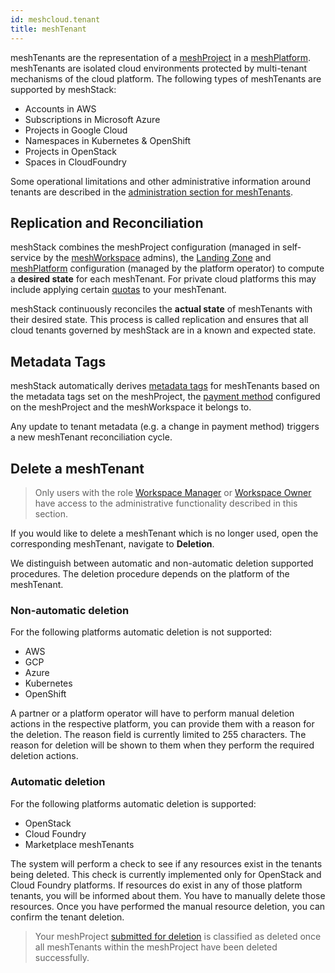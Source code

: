 ```yaml
---
id: meshcloud.tenant
title: meshTenant
---
```


meshTenants are the representation of a [meshProject](./meshcloud.project.md) in a [meshPlatform](./meshcloud.platforms.md).
meshTenants are isolated cloud environments protected by multi-tenant mechanisms of the cloud platform. The following types of meshTenants are supported by meshStack:

- Accounts in AWS
- Subscriptions in Microsoft Azure
- Projects in Google Cloud
- Namespaces in Kubernetes & OpenShift
- Projects in OpenStack
- Spaces in CloudFoundry

Some operational limitations and other administrative information around tenants are described in the [administration section for meshTenants](meshstack.tenants.md).

## Replication and Reconciliation

meshStack combines the meshProject configuration (managed in self-service by the [meshWorkspace](./meshcloud.workspace.md) admins), the [Landing Zone](./meshcloud.landing-zones.md) and [meshPlatform](./meshcloud.platforms.md) configuration (managed by the platform operator) to compute a **desired state** for each meshTenant. For private cloud platforms this may include applying certain [quotas](./meshcloud.tenant-quota.md) to your meshTenant.

meshStack continuously reconciles the **actual state** of meshTenants with their desired state. This process is called replication and ensures that all cloud tenants governed by meshStack are in a known and expected state.

## Metadata Tags

meshStack automatically derives [metadata tags](./meshcloud.metadata-tags.md) for meshTenants based on the metadata tags set on the meshProject, the [payment method](./meshcloud.payment-methods.md) configured on the meshProject and
the meshWorkspace it belongs to.

Any update to tenant metadata (e.g. a change in payment method) triggers a new meshTenant reconciliation cycle.

## Delete a meshTenant

> Only users with the role [Workspace Manager](meshcloud.workspace.md#assign-meshworkspace-roles) or [Workspace Owner](meshcloud.workspace.md#assign-meshworkspace-roles) have access to the administrative functionality described in this section.

If you would like to delete a meshTenant which is no longer used, open the corresponding meshTenant, navigate to **Deletion**.

We distinguish between automatic and non-automatic deletion supported procedures. The deletion procedure depends on the platform of the meshTenant.

### Non-automatic deletion

For the following platforms automatic deletion is not supported:

- AWS
- GCP
- Azure
- Kubernetes
- OpenShift

A partner or a platform operator will have to perform manual deletion actions in the respective platform, you can provide them with a reason for the deletion. The reason field is currently limited to 255 characters. The reason for deletion will be shown to them when they perform the required deletion actions.

### Automatic deletion

For the following platforms automatic deletion is supported:

- OpenStack
- Cloud Foundry
- Marketplace meshTenants

The system will perform a check to see if any resources exist in the tenants being deleted. This check is currently implemented only for OpenStack and Cloud Foundry platforms. If resources do exist in any of those platform tenants, you will be informed about them. You have to manually delete those resources. Once you have performed the manual resource deletion, you can confirm the tenant deletion.

> Your meshProject [submitted for deletion](meshcloud.project.md#delete-a-meshproject) is classified as deleted once all meshTenants within the meshProject have been deleted successfully.
